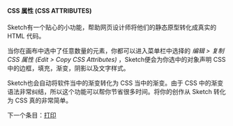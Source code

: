 #### CSS 属性 (CSS ATTRIBUTES) 
Sketch有一个贴心的小功能，帮助网页设计师将他们的静态原型转化成真实的 HTML 代码。

当你在画布中选中了任意数量的元素，你都可以进入菜单栏中选择的 *编辑 > 复制CSS 属性 (Edit > Copy CSS Attributes)* ，Sketch便会为你选中的对象声明 CSS 中的边框，填充，渐变，阴影以及文字样式。

Sketch也会自动将软件当中的渐变转化为 CSS 当中的渐变。由于 CSS 中的渐变语法非常纠结，所以这个功能可以帮你节省很多时间。将你的创作从 Sketch 转化为 CSS 真的非常简单。


下一个条目：[打印](http://www.bohemiancoding.com/sketch/help/manual/exporting/printing/)
